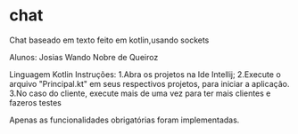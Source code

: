 # chat
Chat baseado em texto feito em kotlin,usando sockets

Alunos:
 Josias Wando Nobre de Queiroz
 
Linguagem Kotlin
Instruções:
  1.Abra os projetos na Ide Intellij;
  2.Execute o arquivo "Principal.kt" em seus respectivos projetos, para iniciar a aplicação.
  3.No caso do cliente, execute mais de uma vez para ter mais clientes e fazeros testes
  
Apenas as funcionalidades obrigatórias foram implementadas.  
  
